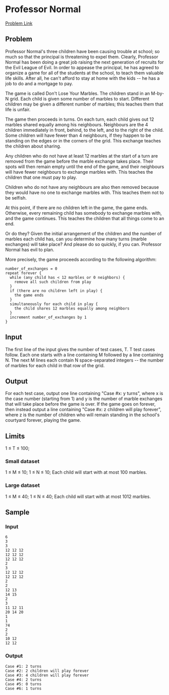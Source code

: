 Professor Normal
================

[Problem Link](https://code.google.com/codejam/contest/2845486/dashboard#s=p3)

## Problem

Professor Normal's three children have been causing trouble at school; so much so that the principal is threatening to
expel them. Clearly, Professor Normal has been doing a great job raising the next generation of recruits for the Evil
League of Evil. In order to appease the principal, he has agreed to organize a game for all of the students at the
school, to teach them valuable life skills. After all, he can't afford to stay at home with the kids -- he has a job to
do and a mortgage to pay.

The game is called Don't Lose Your Marbles. The children stand in an M-by-N grid. Each child is given some number of
marbles to start. Different children may be given a different number of marbles; this teaches them that life is unfair.

The game then proceeds in turns. On each turn, each child gives out 12 marbles shared equally among his neighbours.
Neighbours are the 4 children immediately in front, behind, to the left, and to the right of the child. Some children
will have fewer than 4 neighbours, if they happen to be standing on the edges or in the corners of the grid. This
exchange teaches the children about sharing.

Any children who do not have at least 12 marbles at the start of a turn are removed from the game before the marble
exchange takes place. Their spots will then remain empty until the end of the game, and their neighbours will have fewer
neighbours to exchange marbles with. This teaches the children that one must pay to play.

Children who do not have any neighbours are also then removed because they would have no one to exchange marbles with.
This teaches them not to be selfish.

At this point, if there are no children left in the game, the game ends. Otherwise, every remaining child has somebody
to exchange marbles with, and the game continues. This teaches the children that all things come to an end.

Or do they? Given the initial arrangement of the children and the number of marbles each child has, can you determine
how many turns (marble exchanges) will take place? And please do so quickly, if you can. Professor Normal has evil to
plan.

More precisely, the game proceeds according to the following algorithm:

    number_of_exchanges = 0
    repeat forever {
      while (any child has < 12 marbles or 0 neighbors) {
        remove all such children from play
      }
      if (there are no children left in play) {
        the game ends
      }
      simultaneously for each child in play {
        the child shares 12 marbles equally among neighbors
      }
      increment number_of_exchanges by 1
    }

## Input

The first line of the input gives the number of test cases, T. T test cases follow. Each one starts with a line
containing M followed by a line containing N. The next M lines each contain N space-separated integers -- the number of
marbles for each child in that row of the grid.

## Output

For each test case, output one line containing "Case #x: y turns", where x is the case number (starting from 1) and y is
the number of marble exchanges that will take place before the game is over. If the game goes on forever, then instead
output a line containing "Case #x: z children will play forever", where z is the number of children who will remain
standing in the school's courtyard forever, playing the game.

## Limits

1 ≤ T ≤ 100;

### Small dataset

1 ≤ M ≤ 10;
1 ≤ N ≤ 10;
Each child will start with at most 100 marbles.

### Large dataset

1 ≤ M ≤ 40;
1 ≤ N ≤ 40;
Each child will start with at most 1012 marbles.

## Sample

### Input

    6
    3
    3
    12 12 12
    12 12 12
    12 12 12
    2
    3
    12 12 12
    12 12 12
    2
    2
    12 13
    14 15
    2
    3
    11 12 11
    20 14 20
    1
    1
    74
    2
    2
    10 12
    12 12

### Output

    Case #1: 2 turns
    Case #2: 2 children will play forever
    Case #3: 4 children will play forever
    Case #4: 2 turns
    Case #5: 0 turns
    Case #6: 1 turns

